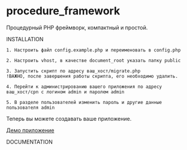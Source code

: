 # procedure_framework
Процедурный PHP фреймворк, компактный и простой.


INSTALLATION

    1. Настроить файл config.example.php и переименовать в config.php
    
    2. Настроить vhost, в качестве document_root указать папку public
    
    3. Запустить скрипт по адресу ваш_хост/migrate.php 
    !ВАЖНО, после завершения работы скрипта, его необходимо удалить.
    
    4. Перейти к администрированию вашего приложения по адресу ваш_хост/cpn с логином admin и паролем admin
    
    5. В разделе пользователей изменить пароль и другие данные пользователя admin

Теперь вы можете создавать ваше приложение.

<a href="https:://procframe.ru">Демо приложение</a>

DOCUMENTATION

